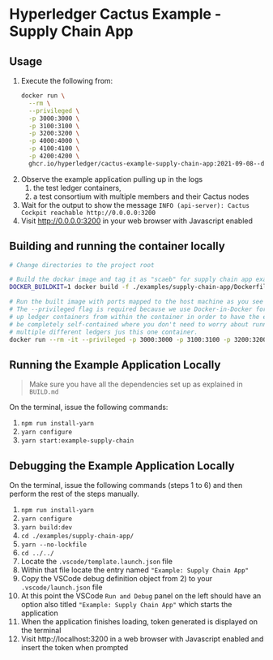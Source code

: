 # Hyperledger Cactus Example - Supply Chain App


## Usage

1. Execute the following from:
    ```sh
    docker run \
      --rm \
      --privileged \
      -p 3000:3000 \
      -p 3100:3100 \
      -p 3200:3200 \
      -p 4000:4000 \
      -p 4100:4100 \
      -p 4200:4200 \
      ghcr.io/hyperledger/cactus-example-supply-chain-app:2021-09-08--docs-1312
    ```
2. Observe the example application pulling up in the logs
   1. the test ledger containers,
   2. a test consortium with multiple members and their Cactus nodes
3. Wait for the output to show the message `INFO (api-server): Cactus Cockpit reachable http://0.0.0.0:3200`
4. Visit http://0.0.0.0:3200 in your web browser with Javascript enabled

## Building and running the container locally

```sh
# Change directories to the project root

# Build the dockar image and tag it as "scaeb" for supply chain app example backend
DOCKER_BUILDKIT=1 docker build -f ./examples/supply-chain-app/Dockerfile . -t scaeb

# Run the built image with ports mapped to the host machine as you see fit
# The --privileged flag is required because we use Docker-in-Docker for pulling
# up ledger containers from within the container in order to have the example
# be completely self-contained where you don't need to worry about running
# multiple different ledgers jus this one container.
docker run --rm -it --privileged -p 3000:3000 -p 3100:3100 -p 3200:3200 -p 4000:4000 -p 4100:4100 -p 4200:4200 scaeb
```

## Running the Example Application Locally

> Make sure you have all the dependencies set up as explained in `BUILD.md`

On the terminal, issue the following commands:

1. `npm run install-yarn`
2. `yarn configure`
3. `yarn start:example-supply-chain`

## Debugging the Example Application Locally

On the terminal, issue the following commands (steps 1 to 6) and then perform the rest of the steps manually.

1. `npm run install-yarn`
2. `yarn configure`
3. `yarn build:dev`
4. `cd ./examples/supply-chain-app/`
5. `yarn --no-lockfile`
6. `cd ../../`
7. Locate the `.vscode/template.launch.json` file
8. Within that file locate the entry named `"Example: Supply Chain App"`
9. Copy the VSCode debug definition object from 2) to your `.vscode/launch.json` file
10. At this point the VSCode `Run and Debug` panel on the left should have an option also titled `"Example: Supply Chain App"` which starts the application
11. When the application finishes loading, token generated is displayed on the terminal
12. Visit http://localhost:3200 in a web browser with Javascript enabled and insert the token when prompted